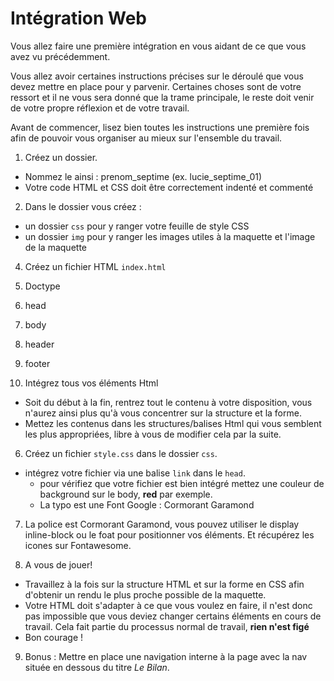 # Intégration Web

Vous allez faire une première intégration en vous aidant de ce que vous avez vu précédemment.

Vous allez avoir certaines instructions précises sur le déroulé que vous devez mettre en place pour y parvenir. Certaines choses sont de votre ressort et il ne vous sera donné que la trame principale, le reste doit venir de votre propre réflexion et de votre travail.

Avant de commencer, lisez bien toutes les instructions une première fois afin de pouvoir vous organiser au mieux sur l'ensemble du travail.

1. Créez un dossier.
* Nommez le ainsi : prenom_septime (ex. lucie_septime_01)
* Votre code HTML et CSS doit être correctement indenté et commenté

2. Dans le dossier vous créez :
 * un dossier `css` pour y ranger votre feuille de style CSS
 * un dossier `img` pour y ranger les images utiles à la maquette et l'image de la maquette

4. Créez un fichier HTML `index.html`
  1. Doctype
  2. head
  3. body
  4. header
  5. footer

5. Intégrez tous vos éléments Html
  * Soit du début à la fin, rentrez tout le contenu à votre disposition, vous n'aurez ainsi plus qu'à vous concentrer sur la structure et la forme.
  * Mettez les contenus dans les structures/balises Html qui vous semblent les plus appropriées, libre à vous de modifier cela par la suite.

6. Créez un fichier `style.css` dans le dossier `css`.

* intégrez votre fichier via une balise `link` dans le `head`.
  * pour vérifiez que votre fichier est bien intégré mettez une couleur de background sur le body, **red** par exemple.
  * La typo est une Font Google : Cormorant Garamond

7. La police est Cormorant Garamond, vous pouvez utiliser le display inline-block ou le foat pour positionner vos éléments. Et récupérez les icones sur Fontawesome.

8. A vous de jouer!
  * Travaillez à la fois sur la structure HTML et sur la forme en CSS afin d'obtenir un rendu le plus proche possible de la maquette.
  * Votre HTML doit s'adapter à ce que vous voulez en faire, il n'est donc pas impossible que vous deviez changer certains éléments en cours de travail. Cela fait partie du processus normal de travail, **rien n'est figé**
  * Bon courage !

9. Bonus :
  Mettre en place une navigation interne à la page avec la nav située en dessous du titre *Le Bilan*.
